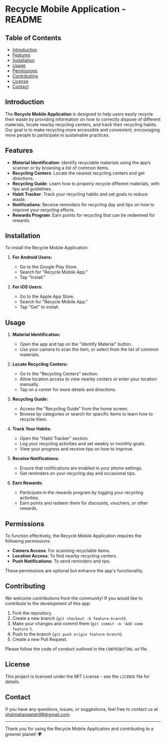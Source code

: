 # Recycle Mobile Application - README

## Table of Contents
- [Introduction](#introduction)
- [Features](#features)
- [Installation](#installation)
- [Usage](#usage)
- [Permissions](#permissions)
- [Contributing](#contributing)
- [License](#license)
- [Contact](#contact)

## Introduction
The **Recycle Mobile Application** is designed to help users easily recycle their waste by providing information on how to correctly dispose of different materials, locate nearby recycling centers, and track their recycling habits. Our goal is to make recycling more accessible and convenient, encouraging more people to participate in sustainable practices.

## Features
- **Material Identification**: Identify recyclable materials using the app’s scanner or by browsing a list of common items.
- **Recycling Centers**: Locate the nearest recycling centers and get directions.
- **Recycling Guide**: Learn how to properly recycle different materials, with tips and guidelines.
- **Habit Tracker**: Track your recycling habits and set goals to reduce waste.
- **Notifications**: Receive reminders for recycling day and tips on how to improve your recycling efforts.
- **Rewards Program**: Earn points for recycling that can be redeemed for rewards.

## Installation
To install the Recycle Mobile Application:

1. **For Android Users:**
   - Go to the Google Play Store.
   - Search for "Recycle Mobile App."
   - Tap "Install."

2. **For iOS Users:**
   - Go to the Apple App Store.
   - Search for "Recycle Mobile App."
   - Tap "Get" to install.

## Usage
1. **Material Identification:**
   - Open the app and tap on the "Identify Material" button.
   - Use your camera to scan the item, or select from the list of common materials.

2. **Locate Recycling Centers:**
   - Go to the "Recycling Centers" section.
   - Allow location access to view nearby centers or enter your location manually.
   - Tap on a center for more details and directions.

3. **Recycling Guide:**
   - Access the "Recycling Guide" from the home screen.
   - Browse by categories or search for specific items to learn how to recycle them.

4. **Track Your Habits:**
   - Open the "Habit Tracker" section.
   - Log your recycling activities and set weekly or monthly goals.
   - View your progress and receive tips on how to improve.

5. **Receive Notifications:**
   - Ensure that notifications are enabled in your phone settings.
   - Get reminders on your recycling day and occasional tips.

6. **Earn Rewards:**
   - Participate in the rewards program by logging your recycling activities.
   - Earn points and redeem them for discounts, vouchers, or other rewards.

## Permissions
To function effectively, the Recycle Mobile Application requires the following permissions:
- **Camera Access**: For scanning recyclable items.
- **Location Access**: To find nearby recycling centers.
- **Push Notifications**: To send reminders and tips.

These permissions are optional but enhance the app's functionality.

## Contributing
We welcome contributions from the community! If you would like to contribute to the development of this app:

1. Fork the repository.
2. Create a new branch (`git checkout -b feature-branch`).
3. Make your changes and commit them (`git commit -m 'Add some feature'`).
4. Push to the branch (`git push origin feature-branch`).
5. Create a new Pull Request.

Please follow the code of conduct outlined in the `CONTRIBUTING.md` file.

## License
This project is licensed under the MIT License - see the `LICENSE` file for details.

## Contact
If you have any questions, issues, or suggestions, feel free to contact us at [shaimahanaqtah98@gmail.com](mailto:shaimahanaqtah98@gmail.com).

---

Thank you for using the Recycle Mobile Application and contributing to a greener planet! 🌍
